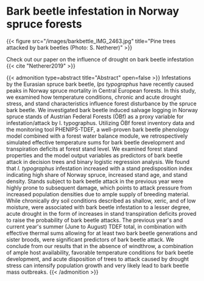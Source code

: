 # Bark beetle infestation in Norway spruce forests



{{< figure src="/images/barkbettle_IMG_2463.jpg" title="Pine trees attacked by bark beetles (Photo: S. Netherer)" >}}

Check out our paper on the influence of drought on bark beetle infestation {{< cite "Netherer2019" >}}

{{< admonition type=abstract title="Abstract" open=false >}}
Infestations by the Eurasian spruce bark beetle, *Ips typographus* have recently caused peaks in Norway spruce mortality in Central European forests. In this study, we examined how temperature conditions, chronic and acute drought stress, and stand characteristics influence forest disturbance by the spruce bark beetle. We investigated bark beetle induced salvage logging in Norway spruce stands of Austrian Federal Forests (ÖBf) as a proxy variable for infestation/attack by I. typographus. Utilizing ÖBf forest inventory data and the monitoring tool PHENIPS-TDEF, a well-proven bark beetle phenology model combined with a forest water balance module, we retrospectively simulated effective temperature sums for bark beetle development and transpiration deficits at forest stand level. We examined forest stand properties and the model output variables as predictors of bark beetle attack in decision trees and binary logistic regression analysis. We found that *I. typographus* infestation increased with a stand predisposition index indicating high share of Norway spruce, increased stand age, and stand density. Stands subject to bark beetle attack in the previous year were highly prone to subsequent damage, which points to attack pressure from increased population densities due to ample supply of breeding material. While chronically dry soil conditions described as shallow, xeric, and of low moisture, were associated with bark beetle infestation to a lesser degree, acute drought in the form of increases in stand transpiration deficits proved to raise the probability of bark beetle attacks. The previous year's and current year's summer (June to August) TDEF total, in combination with effective thermal sums allowing for at least two bark beetle generations and sister broods, were significant predictors of bark beetle attack. We conclude from our results that in the absence of windthrow, a combination of ample host availability, favorable temperature conditions for bark beetle development, and acute disposition of trees to attack caused by drought stress can intensify population growth and very likely lead to bark beetle mass outbreaks.
{{< /admonition >}}







